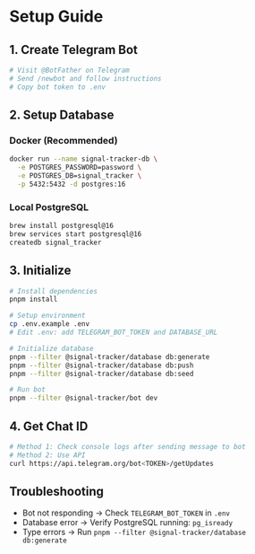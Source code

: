 # Setup Guide

## 1. Create Telegram Bot

```bash
# Visit @BotFather on Telegram
# Send /newbot and follow instructions
# Copy bot token to .env
```

## 2. Setup Database

### Docker (Recommended)
```bash
docker run --name signal-tracker-db \
  -e POSTGRES_PASSWORD=password \
  -e POSTGRES_DB=signal_tracker \
  -p 5432:5432 -d postgres:16
```

### Local PostgreSQL
```bash
brew install postgresql@16
brew services start postgresql@16
createdb signal_tracker
```

## 3. Initialize

```bash
# Install dependencies
pnpm install

# Setup environment
cp .env.example .env
# Edit .env: add TELEGRAM_BOT_TOKEN and DATABASE_URL

# Initialize database
pnpm --filter @signal-tracker/database db:generate
pnpm --filter @signal-tracker/database db:push
pnpm --filter @signal-tracker/database db:seed

# Run bot
pnpm --filter @signal-tracker/bot dev
```

## 4. Get Chat ID

```bash
# Method 1: Check console logs after sending message to bot
# Method 2: Use API
curl https://api.telegram.org/bot<TOKEN>/getUpdates
```

## Troubleshooting

- Bot not responding → Check `TELEGRAM_BOT_TOKEN` in `.env`
- Database error → Verify PostgreSQL running: `pg_isready`
- Type errors → Run `pnpm --filter @signal-tracker/database db:generate`

